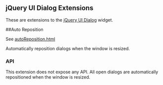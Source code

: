 ## jQuery UI Dialog Extensions ##
	
These are extensions to the [jQuery UI Dialog](http://docs.jquery.com/UI/Dialog) widget.

##Auto Reposition

See [autoReposition.html](dialog/autoReposition.html)

Automatically reposition dialogs when the window is resized.

### API ###

This extension does not expose any API. All open dialogs are automatically repositioned when the window is resized.